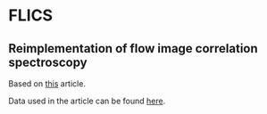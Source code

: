 # FLICS
## Reimplementation of flow image correlation spectroscopy

Based on [this](https://www.nature.com/articles/srep07341) article.

Data used in the article can be found [here](https://www.dropbox.com/s/y1o652z1djpcjz6/f03_x5_4p36fps-Ch1.tif?dl=0).
